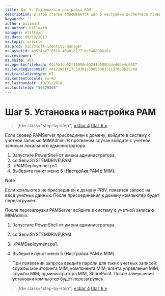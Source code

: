 ```yaml
---
title: Шаг 5. Установка и настройка PAM
description: В этой статье описывается шаг 5 настройки диспетчера привилегированных удостоверений с помощью скриптов и рассматриваются действия по развертыванию на сервере PAM.
keywords: ''
author: billmath
ms.author: billmath
manager: mtillman
ms.date: 08/18/2017
ms.topic: article
ms.prod: microsoft-identity-manager
ms.assetid: 4b524ae7-6610-40a0-8127-de5a08988a8a
ms.reviewer: ''
ms.suite: ems
ms.openlocfilehash: 03c5b1cb52f16090e6b241d588bbded6be4c6687
ms.sourcegitcommit: 44a2293ff17c50381a59053303311d7db8b25249
ms.translationtype: HT
ms.contentlocale: ru-RU
ms.lasthandoff: 10/31/2018
ms.locfileid: "50379368"
---
```

# <a name="step-5-installingconfiguring-pam"></a>Шаг 5. Установка и настройка PAM

> [!div class="step-by-step"]
> [« Шаг 4](sp1-step4-configuring-sharepoint.md)
> [Шаг 6 »](sp1-step6-setup-pam-trust.md)

Если сервер PAMServer присоединен к домену, войдите в систему с учетной записью MIMAdmin. В противном случае войдите с учетной записью локального администратора.
1. Запустите PowerShell от имени администратора.
2. cd $env:SYSTEMDRIVE\PAM.
3. .\PAMDeploymnet.ps1.
4. Выберите пункт меню 5 (Настройка PAM в MIM).

>[!NOTE]
>Если компьютер не присоединен к домену PRIV, появится запрос на ввод учетных данных. После присоединения к домену компьютер будет перезагружен.

После перезагрузки PAMServer войдите в систему с учетной записью MIMAdmin.

1. Запустите PowerShell от имени администратора.
2. cd $env:SYSTEMDRIVE\PAM.
3. .\PAMDeployment.ps1.
4. Выберите пункт меню 5 (Настройка PAM в MIM).

   При появлении запроса введите пароли для таких учетных записей: службы мониторинга MIM, компонента MIM, агента управления MIM, службы MIM, администратора MIM, SharePoint.
   После завершения установки компьютер будет перезагружен.

> [!div class="step-by-step"]
> [« Шаг 4](sp1-step4-configuring-sharepoint.md)
> [Шаг 6 »](sp1-step6-setup-pam-trust.md)
